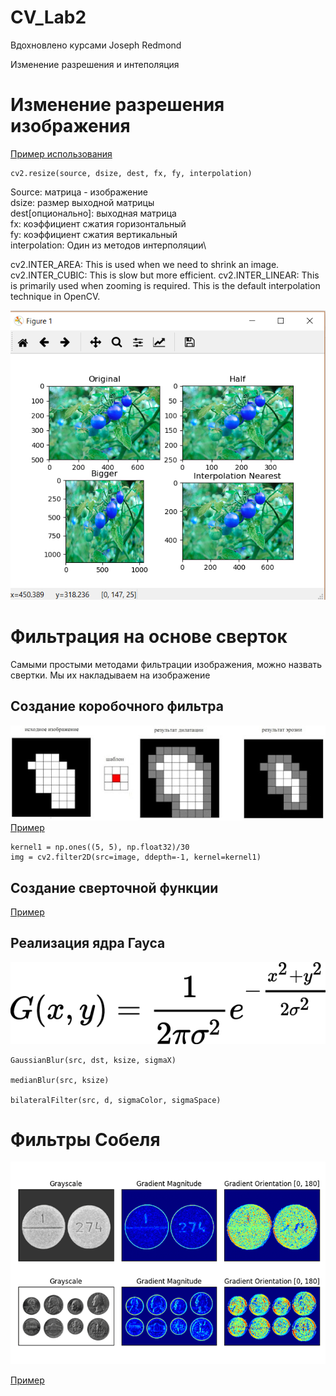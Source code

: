# CV_Lab2
Вдохновлено курсами Joseph Redmond


Изменение разрешения и интеполяция

# Изменение разрешения изображения

[Пример использования](https://www.geeksforgeeks.org/image-resizing-using-opencv-python/)

    cv2.resize(source, dsize, dest, fx, fy, interpolation)

Source: матрица - изображение\
dsize: размер выходной матрицы\
dest[опционально]: выходная матрица\
fx: коэффициент сжатия горизонтальный\
fy: коэффициент сжатия вертикальный\
interpolation: Один из методов интерполяции\

cv2.INTER_AREA: This is used when we need to shrink an image.
cv2.INTER_CUBIC: This is slow but more efficient.
cv2.INTER_LINEAR: This is primarily used when zooming is required. This is the default interpolation technique in OpenCV.

![](data/SCALE.png)

# Фильтрация на основе сверток
Самыми простыми методами фильтрации изображения, можно назвать свертки. Мы их накладываем на изображение
## Создание коробочного фильтра
![](data/convolution.jpg)
[Пример](https://www.geeksforgeeks.org/python-opencv-filter2d-function/)

    kernel1 = np.ones((5, 5), np.float32)/30
    img = cv2.filter2D(src=image, ddepth=-1, kernel=kernel1)

## Создание сверточной функции

[Пример](https://learnopencv.com/image-filtering-using-convolution-in-opencv/)    


## Реализация ядра Гауса 

![](data/2dgauss.png)
    
    GaussianBlur(src, dst, ksize, sigmaX)
    
    medianBlur(src, ksize)

    bilateralFilter(src, d, sigmaColor, sigmaSpace)
    
# Фильтры Собеля
![](data/opencv_gradients_header.png)

[Пример](https://pyimagesearch.com/2021/05/12/image-gradients-with-opencv-sobel-and-scharr/)
